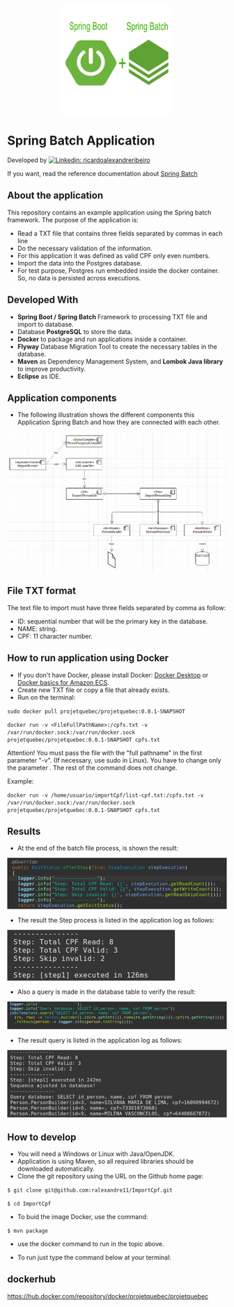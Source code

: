 <p align="center">
  <a href="https://docs.spring.io/spring-batch/docs/current/reference/html/index.html">
    <img src="src/main/resources/imgs/logo.png" alt="Logo" width="250"  height="250">
  </a>
</p>

# Spring Batch Application

Developed by [![Linkedin: ricardoalexandreribeiro](https://img.shields.io/badge/-Ricardo%20Ribeiro-blue?style=flat-square&logo=Linkedin&logoColor=white&link=https://www.linkedin.com/in/ricardoalexandreribeiro/)](https://www.linkedin.com/in/ricardoalexandreribeiro/)

If you want, read the reference documentation about [Spring Batch](https://docs.spring.io/spring-batch/docs/current/reference/html/index.html)

## About the application

This repository contains an example application using the Spring batch framework. 
The purpose of the application is:
* Read a TXT file that contains three fields separated by commas in each line
* Do the necessary validation of the information. 
* For this application it was defined as valid CPF only even numbers.
* Import the data into the Postgres database.
* For test purpose, Postgres run embedded inside the docker container. So, no data is persisted across executions.

## Developed With

* **Spring Boot / Spring Batch** Framework to processing TXT file and import to database.
* Database **PostgreSQL** to store the data.
* **Docker** to package and run applications inside a container.
* **Flyway** Database Migration Tool to create the necessary tables in the database.
* **Maven** as Dependency Management System, and **Lombok Java library** to improve productivity.
* **Eclipse** as IDE.

## Application components

* The following illustration shows the different components this Application Spring Batch and how they are connected with each other.
<p>
  <img src="src/main/resources/imgs/projectComponents.png" alt="Components">
</p>


## File TXT format

The text file to import must have three fields separated by comma as follow:
  * ID: sequential number that will be the primary key in the database.
  * NAME: string.
  * CPF: 11 character number.

## How to run application using Docker
* If you don't have Docker, please install Docker:
[Docker Desktop](https://docs.docker.com/get-docker/) or [Docker basics for Amazon ECS](https://docs.aws.amazon.com/AmazonECS/latest/userguide/docker-basics.html).
* Create new TXT file or copy a file that already exists.
* Run on the terminal:

`sudo docker pull projetquebec/projetquebec:0.0.1-SNAPSHOT`

`docker run -v <FileFullPathName>:/cpfs.txt -v /var/run/docker.sock:/var/run/docker.sock projetquebec/projetquebec:0.0.1-SNAPSHOT cpfs.txt`

Attention! You must pass the file with the "full pathname" in the first parameter "-v". (If necessary, use sudo in Linux). You have to change only the parameter <FileFullPathName>. The rest of the command does not change.

Example:

`docker run -v /home/usuario/importCpf/list-cpf.txt:/cpfs.txt -v /var/run/docker.sock:/var/run/docker.sock projetquebec/projetquebec:0.0.1-SNAPSHOT cpfs.txt`

## Results

* At the end of the batch file process, is shown the result:
<p>
  <img src="src/main/resources/imgs/Result6.png" alt="Result 6">
</p>

* The result the Step process is listed in the application log as follows:
<p>
  <img src="src/main/resources/imgs/Result5.png" alt="Result 5">
</p>

* Also a query is made in the database table to verify the result:
<p>
  <img src="src/main/resources/imgs/Result4.png" alt="Result Sql">
</p>

* The result query is listed in the application log as follows:
<p>
  <img src="src/main/resources/imgs/Result3.png" alt="Result Total">
</p>


## How to develop
* You will need a Windows or Linux with Java/OpenJDK.
* Application is using Maven, so all required libraries should be downloaded automatically.
* Clone the git repository using the URL on the Github home page:

`$ git clone git@github.com:ralexandre11/ImportCpf.git`

`$ cd ImportCpf`

* To buid the image Docker, use the command:

`$ mvn package`

* use the docker command to run in the topic above.

* To run just type the command below at your terminal:

## dockerhub
https://hub.docker.com/repository/docker/projetquebec/projetquebec
